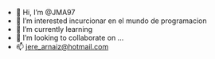 - 👋 Hi, I’m @JMA97
- 👀 I’m interested incurcionar en  el mundo de programacion
- 🌱 I’m currently learning 
- 💞️ I’m looking to collaborate on ...
- 📫 jere_arnaiz@hotmail.com

<!---
JMA97/JMA97 is a ✨ special ✨ repository because its `README.md` (this file) appears on your GitHub profile.
You can click the Preview link to take a look at your changes.
--->
